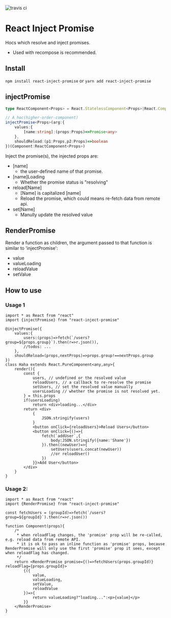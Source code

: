 ![travis ci](https://travis-ci.org/buhichan/redux-schema-form.svg?branch=master)

# React Inject Promise
Hocs which resolve and inject promises.
- Used with recompose is recommended.

## Install
`npm install react-inject-promise` or `yarn add react-inject-promise`

## injectPromise

```typescript
type ReactComponent<Props> = React.StatelessComponent<Props>|React.ComponentClass<Props>;

// A hoc(higher-order-component)
injectPromise<Props>(arg:{
    values:{
        [name:string]:(props:Props)=>Promise<any>
    },
    shouldReload:(p1:Props,p2:Props)=>boolean
})(Component:ReactComponent<Props>)
```

Inject the promise(s), the injected props are:
- [name]
    - the user-defined name of that promise. 
- [name]Loading
    - Whether the promise status is "resolving" 
- reload[Name] 
    - [Name] is capitalized [name]
    - Reload the promise, which could means re-fetch data from remote api.
- set[Name]
    - Manully update the resolved value

## RenderPromise
Render a function as children, the argument passed to that function is similar to 'injectPromise':
- value
- valueLoading
- reloadValue
- setValue

## How to use

### Usage 1
```tsx
import * as React from "react"
import {injectPromise} from "react-inject-promise"

@injectPromise({
    values:{
        users:(props)=>fetch(`/users?group=${props.group}`).then(r=>r.json()),
        //todos: ...
    },
    shouldReload=(props,nextProps)=>props.group!==nextProps.group
})
class Haha extends React.PureComponent<any,any>{
    render(){
        const {
            users, // undefined or the resolved value
            reloadUsers, // a callback to re-resolve the promise
            setUsers, // set the resolved value manually
            usersLoading // whether the promise is not resolved yet.
        } = this.props
        if(usersLoading)
            return <div>loading...</div>
        return <div>
            {
                JSON.stringify(users)
            }
            <button onClick={reloadUsers}>Reload Users</button>
            <button onClick={()=>{
                fetch(`addUser`,{
                    body:JSON.stringify({name:'Shane'})
                }).then((newUser)=>{
                    setUsers(users.concat(newUser))
                    //or reloadUser()
                })
            }}>Add User</button>
        </div>
    }
}
```

### Usage 2:

```tsx
import * as React from "react"
import {RenderPromise} from "react-inject-promise"

const fetchUsers = (groupId)=>fetch(`/users?group=${groupId}`).then(r=>r.json())

function Component(props){
    /*
     * when reloadFlag changes, the 'promise' prop will be re-called, e.g. reload data from remote API.
     * it is ok to pass an inline function as 'promise' props, because RenderPromise will only use the first 'promise' prop it sees, except when reloadFlag has changed.
     */
    return <RenderPromise promise={()=>fetchUsers(props.groupId)} reloadFlag={props.groupId}>
        {({
            value,
            valueLoading,
            setValue,
            reloadValue
        })=>{
            return valueLoading?"loading...":<p>{value}</p>
        }}
    </RenderPromise>
}

```
